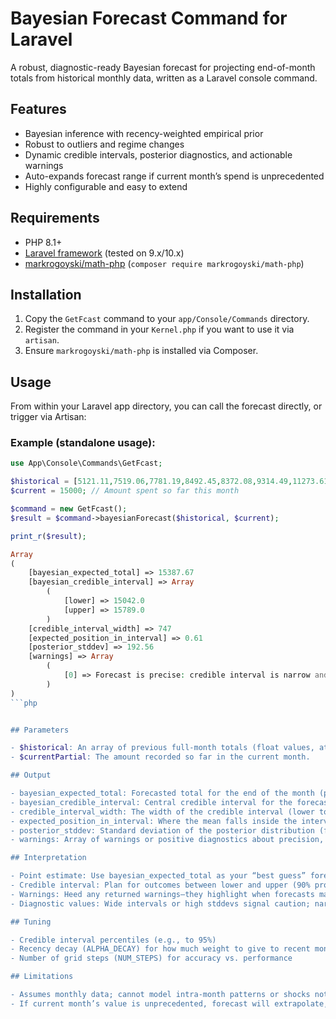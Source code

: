 # Bayesian Forecast Command for Laravel

A robust, diagnostic-ready Bayesian forecast for projecting end-of-month totals from historical monthly data, written as a Laravel console command.

## Features

- Bayesian inference with recency-weighted empirical prior
- Robust to outliers and regime changes
- Dynamic credible intervals, posterior diagnostics, and actionable warnings
- Auto-expands forecast range if current month’s spend is unprecedented
- Highly configurable and easy to extend

## Requirements

- PHP 8.1+
- [Laravel framework](https://laravel.com/) (tested on 9.x/10.x)
- [markrogoyski/math-php](https://github.com/markrogoyski/math-php) (`composer require markrogoyski/math-php`)

## Installation

1. Copy the `GetFcast` command to your `app/Console/Commands` directory.
2. Register the command in your `Kernel.php` if you want to use it via `artisan`.
3. Ensure `markrogoyski/math-php` is installed via Composer.

## Usage

From within your Laravel app directory, you can call the forecast directly, or trigger via Artisan:

### Example (standalone usage):

```php
use App\Console\Commands\GetFcast;

$historical = [5121.11,7519.06,7781.19,8492.45,8372.08,9314.49,11273.61,8003.63,8177.52,8688.28,9644.96];
$current = 15000; // Amount spent so far this month

$command = new GetFcast();
$result = $command->bayesianForecast($historical, $current);

print_r($result);

Array
(
    [bayesian_expected_total] => 15387.67
    [bayesian_credible_interval] => Array
        (
            [lower] => 15042.0
            [upper] => 15789.0
        )
    [credible_interval_width] => 747
    [expected_position_in_interval] => 0.61
    [posterior_stddev] => 192.56
    [warnings] => Array
        (
            [0] => Forecast is precise: credible interval is narrow and can be used with high confidence for planning.
        )
)
```php


## Parameters

- $historical: An array of previous full-month totals (float values, at least 6 recommended for stability).
- $currentPartial: The amount recorded so far in the current month.

## Output

- bayesian_expected_total: Forecasted total for the end of the month (posterior mean).
- bayesian_credible_interval: Central credible interval for the forecast (default: 90%).
- credible_interval_width: The width of the credible interval (lower to upper).
- expected_position_in_interval: Where the mean falls inside the interval (0=lower, 1=upper).
- posterior_stddev: Standard deviation of the posterior distribution (forecast uncertainty).
- warnings: Array of warnings or positive diagnostics about precision, outliers, or uncertainty.

## Interpretation

- Point estimate: Use bayesian_expected_total as your “best guess” forecast.
- Credible interval: Plan for outcomes between lower and upper (90% probability, can adjust).
- Warnings: Heed any returned warnings—they highlight when forecasts may be risky or exceptionally reliable.
- Diagnostic values: Wide intervals or high stddevs signal caution; narrow intervals mean high confidence.

## Tuning

- Credible interval percentiles (e.g., to 95%)
- Recency decay (ALPHA_DECAY) for how much weight to give to recent months
- Number of grid steps (NUM_STEPS) for accuracy vs. performance

## Limitations

- Assumes monthly data; cannot model intra-month patterns or shocks not reflected in history.
- If current month’s value is unprecedented, forecast will extrapolate, but always respect observed minimums.



